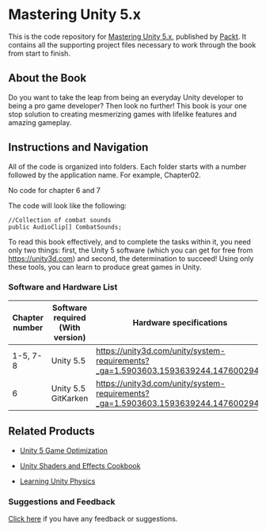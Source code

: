 # Mastering Unity 5.x
This is the code repository for [Mastering Unity 5.x](https://www.packtpub.com/game-development/mastering-unity-5x?utm_source=github&utm_medium=repository&utm_campaign=9781785880742), published by [Packt](https://www.packtpub.com/?utm_source=github). It contains all the supporting project files necessary to work through the book from start to finish.
## About the Book
Do you want to take the leap from being an everyday Unity developer to being a pro game developer? Then look no further! This book is your one stop solution to creating mesmerizing games with lifelike features and amazing gameplay.
## Instructions and Navigation
All of the code is organized into folders. Each folder starts with a number followed by the application name. For example, Chapter02.

No code for chapter 6 and 7

The code will look like the following:
```
//Collection of combat sounds
public AudioClip[] CombatSounds;
```

To read this book effectively, and to complete the tasks within it, you need only two things: first, the Unity 5 software (which you can get for free from https://unity3d.com) and second, the determination to succeed! Using only these tools, you can learn to produce great games in Unity.

### Software and Hardware List
|Chapter number|Software required (With version)|Hardware specifications|OS required|
|--------------------|---------------------------------|---------------------|------------------------|
|1-5, 7-8|Unity 5.5|https://unity3d.com/unity/system-requirements?_ga=1.5903603.1593639244.1476002942|Windows, Mac|
|6|Unity 5.5  GitKarken|https://unity3d.com/unity/system-requirements?_ga=1.5903603.1593639244.1476002942|Windows, Mac|

## Related Products
* [Unity 5 Game Optimization](https://www.packtpub.com/game-development/unity-5-game-optimization?utm_source=github&utm_medium=repository&utm_campaign=9781785884580)

* [Unity Shaders and Effects Cookbook](https://www.packtpub.com/game-development/unity-shaders-and-effects-cookbook?utm_source=github&utm_medium=repository&utm_campaign=9781849695084)

* [Learning Unity Physics](https://www.packtpub.com/game-development/learning-unity-physics?utm_source=github&utm_medium=repository&utm_campaign=9781783553693)

### Suggestions and Feedback
[Click here](https://docs.google.com/forms/d/e/1FAIpQLSe5qwunkGf6PUvzPirPDtuy1Du5Rlzew23UBp2S-P3wB-GcwQ/viewform) if you have any feedback or suggestions.
